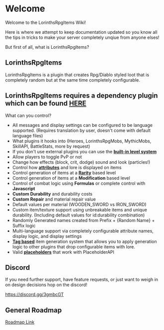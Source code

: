 # Welcome

Welcome to the LorinthsRpgItems Wiki! 

Here is where we attempt to keep documentation updated so you know all the tips in tricks to make your server completely unqiue from anyone elses!

But first of all, what is LorinthsRpgItems?

## LorinthsRpgItems

LorinthsRpgItems is a plugin that creates Rpg/Diablo styled loot that is completely random but at the same time completely configurable.
## LorinthsRpgItems requires a dependency plugin which can be found [HERE](https://www.spigotmc.org/resources/id-library-old-id-support-lib-new-minecraft-ids-1-13-x-1-14-x.62124/)

What can you control?

* All messages and display settings can be configured to be language supported. (Requires translation by user, doesn't come with default language files)
* What plugins it hooks into (Heroes, LorinthsRpgMobs, MythicMobs, SkillAPI, BattleStats, more by request)
* If you don't use external plugins you can use the **[built-in level system](https://bitbucket.org/lorinthslairdevelopment/lorinthsrpgitems/wiki/Built-In%20Level%20System)**
* Allow players to toggle PvP or not
* Change how effects (block, crit, dodge) sound and look (particles!)
* Control how **[attributes](https://bitbucket.org/lorinthslairdevelopment/lorinthsrpgitems/wiki/Attributes)** and lore is displayed on items
* Control generation of items at a **[Rarity](https://bitbucket.org/lorinthslairdevelopment/lorinthsrpgitems/wiki/Rarity)** based level
* Control generation of items at a **Modification** based level
* Control of combat logic using **Formulas** or complete control with **Javascript**
* **Custom Durability** and durability costs
* **Custom Repair** and material repair value
* Default values per material (WOODEN_SWORD vs IRON_SWORD)
* Custom item/texture support using unbreakable items and unique durability. (Including default values for id:durability combination)
* Randomly Generated names created from Prefix + {Random Name} + Suffix logic
* Multi-language support via completely configurable attribute names, display logic, and display settings
* **[Tag based](https://bitbucket.org/lorinthslairdevelopment/lorinthsrpgitems/wiki/Lore%20Generation%20Tags)** item generation system that allows you to apply generation logic to other plugins that drop configurable items with lore.
* Valid **[placeholders](https://bitbucket.org/lorinthslairdevelopment/lorinthsrpgitems/wiki/Placeholders)** that work with PlaceholderAPI

## Discord ##

If you need further support, have feature requests, or just want to weigh in on design decisions hop on the discord!

https://discord.gg/3gmbcGT

## General Roadmap ##

[Roadmap Link](https://bitbucket.org/lorinthslairdevelopment/lorinthsrpgitems/wiki/Development%20Roadmap)